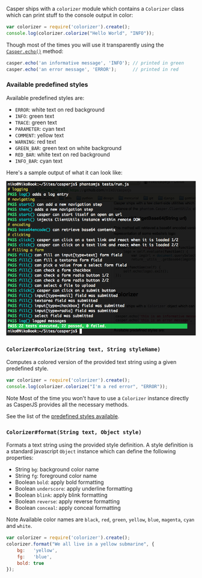 Casper ships with a `colorizer` module which contains a `Colorizer`
class which can print stuff to the console output in color:

```javascript
var colorizer = require('colorizer').create();
console.log(colorizer.colorize("Hello World", "INFO"));
```

Though most of the times you will use it transparently using the
[`Casper.echo()`](api.html#echo) method:

```javascript
casper.echo('an informative message', 'INFO'); // printed in green
casper.echo('an error message', 'ERROR');      // printed in red
```

<h3 id="colorizer.styles">Available predefined styles</h3>

Available predefined styles are:

- `ERROR`: white text on red background
- `INFO`: green text
- `TRACE`: green text
- `PARAMETER`: cyan text
- `COMMENT`: yellow text
- `WARNING`: red text
- `GREEN_BAR`: green text on white background
- `RED_BAR`: white text on red background
- `INFO_BAR`: cyan text

Here's a sample output of what it can look like:

![capture](images/colorizer.png)

<h3 id="colorizer.colorize"><code>Colorizer#colorize(String text, String styleName)</code></h3>

Computes a colored version of the provided text string using a given
predefined style.

```javascript
var colorizer = require('colorizer').create();
console.log(colorizer.colorize("I'm a red error", "ERROR"));
```

<span class="label label-info">Note</span> Most of the time you won't have to
use a `Colorizer` instance directly as CasperJS provides all the necessary
methods.

See the list of the [predefined styles available](#colorizer.styles).

<h3 id="colorizer.format"><code>Colorizer#format(String text, Object style)</code></h3>

Formats a text string using the provided style definition. A style
definition is a standard javascript `Object` instance which can define
the following properties:

- String `bg`: background color name
- String `fg`: foreground color name
- Boolean `bold`: apply bold formatting
- Boolean `underscore`: apply underline formatting
- Boolean `blink`: apply blink formatting
- Boolean `reverse`: apply reverse formatting
- Boolean `conceal`: apply conceal formatting

<span class="label label-info">Note</span> Available color names are `black`,
`red`, `green`, `yellow`, `blue`, `magenta`, `cyan` and `white`.

```javascript
var colorizer = require('colorizer').create();
colorizer.format("We all live in a yellow submarine", {
    bg:   'yellow',
    fg:   'blue',
    bold: true
});
```
